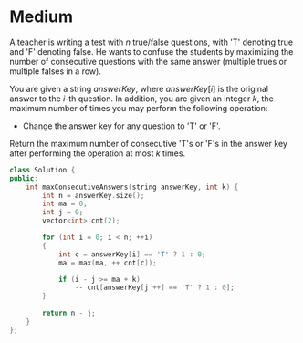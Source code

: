 # Medium

A teacher is writing a test with $n$ true/false questions, with 'T' denoting true and 'F' denoting false. He wants to confuse the students by maximizing the number of consecutive questions with the same answer (multiple trues or multiple falses in a row).

You are given a string $answerKey$, where $answerKey[i]$ is the original answer to the $i$-th question. In addition, you are given an integer $k$, the maximum number of times you may perform the following operation:

- Change the answer key for any question to 'T' or 'F'.

Return the maximum number of consecutive 'T's or 'F's in the answer key after performing the operation at most $k$ times.

```cpp
class Solution {
public:
    int maxConsecutiveAnswers(string answerKey, int k) {
        int n = answerKey.size();
        int ma = 0;
        int j = 0;
        vector<int> cnt(2);

        for (int i = 0; i < n; ++i)
        {
            int c = answerKey[i] == 'T' ? 1 : 0;
            ma = max(ma, ++ cnt[c]);

            if (i - j >= ma + k)
                -- cnt[answerKey[j ++] == 'T' ? 1 : 0];
        }
        
        return n - j;
    }
};
```
